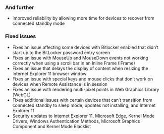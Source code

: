 ### And further
- Improved reliability by allowing more time for devices to recover from connected standby mode

### Fixed issues
- Fixes an issue affecting some devices with Bitlocker enabled that didn’t start up to the BitLocker password entry screen
- Fixes an issue with MouseUp and MouseDown events not working correctly when using a scroll bar in an Inline Frame (IFrame)
- Fixes an issue that delays the display of content when resizing the Internet Explorer 11 browser window
- Fixes an issue with special keys and mouse clicks that don’t work on devices when Remote Assistance is in session
- Fixes an issue with rendering multi-pixel points in Web Graphics Library (WebGL)
- Fixes additional issues with certain devices that can’t transition from connected standby to sleep mode, updates not installing, and Internet Explorer 11
- Security updates to Internet Explorer 11, Microsoft Edge, Kernel Mode Drivers, Windows Authentication Methods, Microsoft Graphics Component and Kernel Mode Blacklist